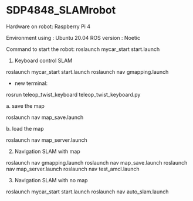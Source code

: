 # SDP4848_SLAMrobot

Hardware on robot: Raspberry Pi 4 

Environment using : Ubuntu 20.04 
ROS version : Noetic



Command to start the robot: 
roslaunch mycar_start start.launch 


1. Keyboard control SLAM

roslaunch mycar_start start.launch 
roslaunch nav gmapping.launch 

- new terminal:

rosrun teleop_twist_keyboard teleop_twist_keyboard.py



a. save the map

roslaunch nav map_save.launch 

b. load the map

roslaunch nav map_server.launch



2. Navigation SLAM with map

roslaunch nav gmapping.launch
roslaunch nav map_save.launch 
roslaunch nav map_server.launch
roslaunch nav test_amcl.launch 



3. Navigation SLAM with no map

roslaunch mycar_start start.launch 
roslaunch nav auto_slam.launch 




